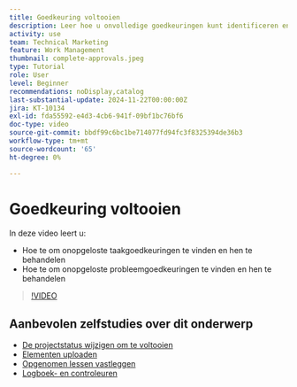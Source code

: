 ```yaml
---
title: Goedkeuring voltooien
description: Leer hoe u onvolledige goedkeuringen kunt identificeren en oplossen zodat u uw project kunt sluiten.
activity: use
team: Technical Marketing
feature: Work Management
thumbnail: complete-approvals.jpeg
type: Tutorial
role: User
level: Beginner
recommendations: noDisplay,catalog
last-substantial-update: 2024-11-22T00:00:00Z
jira: KT-10134
exl-id: fda55592-e4d3-4cb6-941f-09bf1bc76bf6
doc-type: video
source-git-commit: bbdf99c6bc1be714077fd94fc3f8325394de36b3
workflow-type: tm+mt
source-wordcount: '65'
ht-degree: 0%

---
```


# Goedkeuring voltooien

In deze video leert u:

* Hoe te om onopgeloste taakgoedkeuringen te vinden en hen te behandelen
* Hoe te om onopgeloste probleemgoedkeuringen te vinden en hen te behandelen

>[!VIDEO](https://video.tv.adobe.com/v/3439430/?quality=12&learn=on&enablevpops=1&captions=dut)

## Aanbevolen zelfstudies over dit onderwerp

* [De projectstatus wijzigen om te voltooien](/help/manage-work/projects/change-the-project-status.md)
* [Elementen uploaden](/help/manage-work/close-a-project/upload-assets.md)
* [Opgenomen lessen vastleggen](/help/manage-work/close-a-project/lessons-learned-from-closing-a-project.md)
* [Logboek- en controleuren](/help/manage-work/close-a-project/log-and-review-hours.md)

